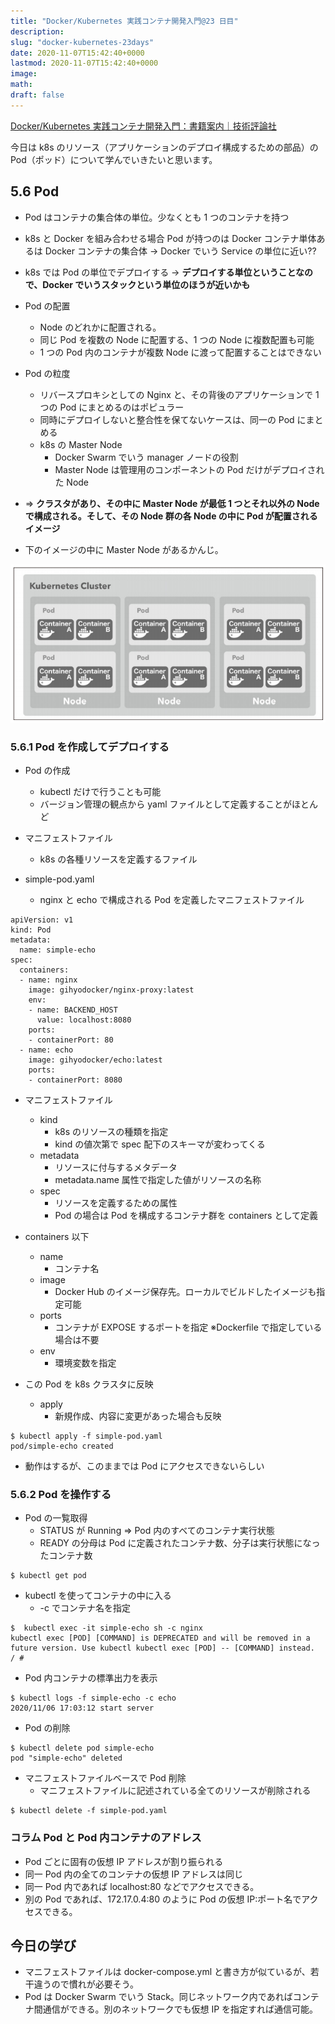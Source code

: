 ```yaml
---
title: "Docker/Kubernetes 実践コンテナ開発入門@23 日目"
description:
slug: "docker-kubernetes-23days"
date: 2020-11-07T15:42:40+0000
lastmod: 2020-11-07T15:42:40+0000
image:
math:
draft: false
---
```


[Docker/Kubernetes 実践コンテナ開発入門：書籍案内｜技術評論社](https://gihyo.jp/book/2018/978-4-297-10033-9)

今日は k8s のリソース（アプリケーションのデプロイ構成するための部品）の Pod（ポッド）について学んでいきたいと思います。

## 5.6 Pod

- Pod はコンテナの集合体の単位。少なくとも 1 つのコンテナを持つ
- k8s と Docker を組み合わせる場合 Pod が持つのは Docker コンテナ単体あるは Docker コンテナの集合体 → Docker でいう Service の単位に近い??
- k8s では Pod の単位でデプロイする → **デプロイする単位ということなので、Docker でいうスタックという単位のほうが近いかも**

- Pod の配置

  - Node のどれかに配置される。
  - 同じ Pod を複数の Node に配置する、1 つの Node に複数配置も可能
  - 1 つの Pod 内のコンテナが複数 Node に渡って配置することはできない

- Pod の粒度

  - リバースプロキシとしての Nginx と、その背後のアプリケーションで 1 つの Pod にまとめるのはポピュラー
  - 同時にデプロイしないと整合性を保てないケースは、同一の Pod にまとめる
  - k8s の Master Node
    - Docker Swarm でいう manager ノードの役割
    - Master Node は管理用のコンポーネントの Pod だけがデプロイされた Node

- => **クラスタがあり、その中に Master Node が最低 1 つとそれ以外の Node で構成される。そして、その Node 群の各 Node の中に Pod が配置されるイメージ**

- 下のイメージの中に Master Node があるかんじ。

![k8sのPod](k8s-pod.png)

### 5.6.1 Pod を作成してデプロイする

- Pod の作成

  - kubectl だけで行うことも可能
  - バージョン管理の観点から yaml ファイルとして定義することがほとんど

- マニフェストファイル

  - k8s の各種リソースを定義するファイル

- simple-pod.yaml
  - nginx と echo で構成される Pod を定義したマニフェストファイル

```
apiVersion: v1
kind: Pod
metadata:
  name: simple-echo
spec:
  containers:
  - name: nginx
    image: gihyodocker/nginx-proxy:latest
    env:
    - name: BACKEND_HOST
      value: localhost:8080
    ports:
    - containerPort: 80
  - name: echo
    image: gihyodocker/echo:latest
    ports:
    - containerPort: 8080
```

- マニフェストファイル

  - kind
    - k8s のリソースの種類を指定
    - kind の値次第で spec 配下のスキーマが変わってくる
  - metadata
    - リソースに付与するメタデータ
    - metadata.name 属性で指定した値がリソースの名称
  - spec
    - リソースを定義するための属性
    - Pod の場合は Pod を構成するコンテナ群を containers として定義

- containers 以下

  - name
    - コンテナ名
  - image
    - Docker Hub のイメージ保存先。ローカルでビルドしたイメージも指定可能
  - ports
    - コンテナが EXPOSE するポートを指定 ※Dockerfile で指定している場合は不要
  - env
    - 環境変数を指定

- この Pod を k8s クラスタに反映
  - apply
    - 新規作成、内容に変更があった場合も反映

```
$ kubectl apply -f simple-pod.yaml
pod/simple-echo created
```

- 動作はするが、このままでは Pod にアクセスできないらしい

### 5.6.2 Pod を操作する

- Pod の一覧取得
  - STATUS が Running => Pod 内のすべてのコンテナ実行状態
  - READY の分母は Pod に定義されたコンテナ数、分子は実行状態になったコンテナ数

```
$ kubectl get pod
```

- kubectl を使ってコンテナの中に入る
  - -c でコンテナ名を指定

```
$  kubectl exec -it simple-echo sh -c nginx
kubectl exec [POD] [COMMAND] is DEPRECATED and will be removed in a future version. Use kubectl kubectl exec [POD] -- [COMMAND] instead.
/ #
```

- Pod 内コンテナの標準出力を表示

```
$ kubectl logs -f simple-echo -c echo
2020/11/06 17:03:12 start server
```

- Pod の削除

```
$ kubectl delete pod simple-echo
pod "simple-echo" deleted
```

- マニフェストファイルベースで Pod 削除
  - マニフェストファイルに記述されている全てのリソースが削除される

```
$ kubectl delete -f simple-pod.yaml
```

### コラム Pod と Pod 内コンテナのアドレス

- Pod ごとに固有の仮想 IP アドレスが割り振られる
- 同一 Pod 内の全てのコンテナの仮想 IP アドレスは同じ
- 同一 Pod 内であれば localhost:80 などでアクセスできる。
- 別の Pod であれば、172.17.0.4:80 のように Pod の仮想 IP:ポート名でアクセスできる。

## 今日の学び

- マニフェストファイルは docker-compose.yml と書き方が似ているが、若干違うので慣れが必要そう。
- Pod は Docker Swarm でいう Stack。同じネットワーク内であればコンテナ間通信ができる。別のネットワークでも仮想 IP を指定すれば通信可能。
